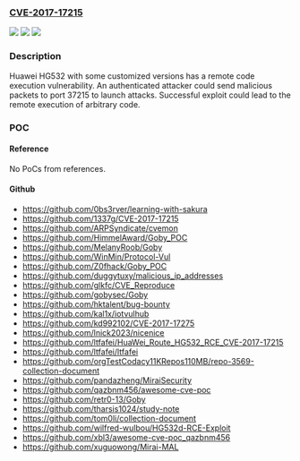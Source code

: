 ### [CVE-2017-17215](https://cve.mitre.org/cgi-bin/cvename.cgi?name=CVE-2017-17215)
![](https://img.shields.io/static/v1?label=Product&message=HG532&color=blue)
![](https://img.shields.io/static/v1?label=Version&message=n%2Fa&color=blue)
![](https://img.shields.io/static/v1?label=Vulnerability&message=remote%20code%20execution&color=brighgreen)

### Description

Huawei HG532 with some customized versions has a remote code execution vulnerability. An authenticated attacker could send malicious packets to port 37215 to launch attacks. Successful exploit could lead to the remote execution of arbitrary code.

### POC

#### Reference
No PoCs from references.

#### Github
- https://github.com/0bs3rver/learning-with-sakura
- https://github.com/1337g/CVE-2017-17215
- https://github.com/ARPSyndicate/cvemon
- https://github.com/HimmelAward/Goby_POC
- https://github.com/MelanyRoob/Goby
- https://github.com/WinMin/Protocol-Vul
- https://github.com/Z0fhack/Goby_POC
- https://github.com/duggytuxy/malicious_ip_addresses
- https://github.com/glkfc/CVE_Reproduce
- https://github.com/gobysec/Goby
- https://github.com/hktalent/bug-bounty
- https://github.com/kal1x/iotvulhub
- https://github.com/kd992102/CVE-2017-17275
- https://github.com/lnick2023/nicenice
- https://github.com/ltfafei/HuaWei_Route_HG532_RCE_CVE-2017-17215
- https://github.com/ltfafei/ltfafei
- https://github.com/orgTestCodacy11KRepos110MB/repo-3569-collection-document
- https://github.com/pandazheng/MiraiSecurity
- https://github.com/qazbnm456/awesome-cve-poc
- https://github.com/retr0-13/Goby
- https://github.com/tharsis1024/study-note
- https://github.com/tom0li/collection-document
- https://github.com/wilfred-wulbou/HG532d-RCE-Exploit
- https://github.com/xbl3/awesome-cve-poc_qazbnm456
- https://github.com/xuguowong/Mirai-MAL

